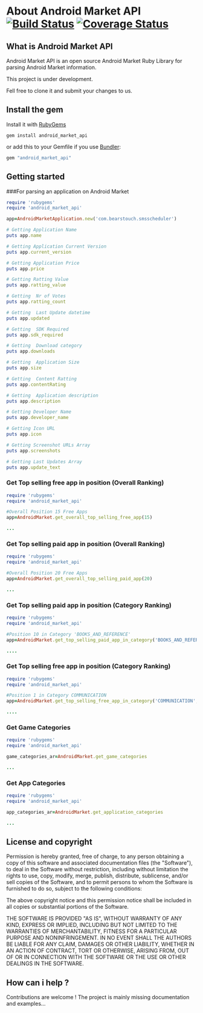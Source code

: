 # About Android Market API [![Build Status](https://travis-ci.org/drecom/android_market_api.png)](https://travis-ci.org/drecom/android_market_api) [![Coverage Status](https://coveralls.io/repos/drecom/android_market_api/badge.png?branch=master)](https://coveralls.io/r/drecom/android_market_api)

## What is Android Market API

Android Market API  is an open source Android Market Ruby Library for parsing Android Market information.

This project is under development.

Fell free to clone it and submit your changes to us.

## Install the gem ##

Install it with [RubyGems](https://rubygems.org/)

```
gem install android_market_api
```

or add this to your Gemfile if you use [Bundler](http://gembundler.com/):

```ruby
gem "android_market_api"
```

## Getting started ##

###For parsing an application on Android Market

```ruby
require 'rubygems'
require 'android_market_api'

app=AndroidMarketApplication.new('com.bearstouch.smsscheduler')

# Getting Application Name
puts app.name

# Getting Application Current Version
puts app.current_version

# Getting Application Price
puts app.price

# Getting Ratting Value
puts app.ratting_value

# Getting  Nr of Votes
puts app.ratting_count

# Getting  Last Update datetime
puts app.updated

# Getting  SDK Required
puts app.sdk_required

# Getting  Download category
puts app.downloads

# Getting  Application Size
puts app.size

# Getting  Content Ratting
puts app.contentRating

# Getting  Application description
puts app.description

# Getting Developer Name
puts app.developer_name

# Getting Icon URL
puts app.icon

# Getting Screenshot URLs Array
puts app.screenshots

# Getting Last Updates Array
puts app.update_text
```

### Get Top selling free app in position (Overall Ranking)

```ruby
require 'rubygems'
require 'android_market_api'

#Overall Position 15 Free Apps
app=AndroidMarket.get_overall_top_selling_free_app(15)

...
```

### Get Top selling paid app in position (Overall Ranking)

```ruby
require 'rubygems'
require 'android_market_api'

#Overall Position 20 Free Apps
app=AndroidMarket.get_overall_top_selling_paid_app(20)

...
```

### Get Top selling paid app in position (Category Ranking)

```ruby
require 'rubygems'
require 'android_market_api'

#Position 10 in Category 'BOOKS_AND_REFERENCE'
app=AndroidMarket.get_top_selling_paid_app_in_category('BOOKS_AND_REFERENCE',10)

....
```

### Get Top selling free app in position (Category Ranking)

```ruby
require 'rubygems'
require 'android_market_api'

#Position 1 in Category COMMUNICATION
app=AndroidMarket.get_top_selling_free_app_in_category('COMMUNICATION',1)

....
```

### Get Game Categories

```ruby
require 'rubygems'
require 'android_market_api'

game_categories_ar=AndroidMarket.get_game_categories

...
```

### Get App Categories

```ruby
require 'rubygems'
require 'android_market_api'

app_categories_ar=AndroidMarket.get_application_categories

...
```

## License and copyright ##

Permission is hereby granted, free of charge, to any person obtaining a copy
of this software and associated documentation files (the "Software"), to
deal in the Software without restriction, including without limitation the
rights to use, copy, modify, merge, publish, distribute, sublicense, and/or
sell copies of the Software, and to permit persons to whom the Software is
furnished to do so, subject to the following conditions:

The above copyright notice and this permission notice shall be included in
all copies or substantial portions of the Software.

THE SOFTWARE IS PROVIDED "AS IS", WITHOUT WARRANTY OF ANY KIND, EXPRESS OR
IMPLIED, INCLUDING BUT NOT LIMITED TO THE WARRANTIES OF MERCHANTABILITY,
FITNESS FOR A PARTICULAR PURPOSE AND NONINFRINGEMENT. IN NO EVENT SHALL
THE AUTHORS BE LIABLE FOR ANY CLAIM, DAMAGES OR OTHER LIABILITY, WHETHER
IN AN ACTION OF CONTRACT, TORT OR OTHERWISE, ARISING FROM, OUT OF OR IN
CONNECTION WITH THE SOFTWARE OR THE USE OR OTHER DEALINGS IN THE SOFTWARE.

## How can i help ?

Contributions are welcome ! The project is mainly missing documentation and examples...


